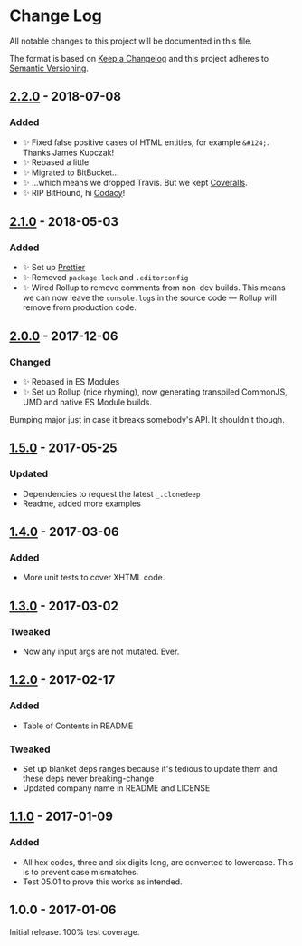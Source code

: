 # Change Log

All notable changes to this project will be documented in this file.

The format is based on [Keep a Changelog](http://keepachangelog.com/)
and this project adheres to [Semantic Versioning](http://semver.org/).

## [2.2.0] - 2018-07-08

### Added

- ✨ Fixed false positive cases of HTML entities, for example `&#124;`. Thanks James Kupczak!
- ✨ Rebased a little
- ✨ Migrated to BitBucket...
- ✨ ...which means we dropped Travis. But we kept [Coveralls]().
- ✨ RIP BitHound, hi [Codacy]()!

## [2.1.0] - 2018-05-03

### Added

- ✨ Set up [Prettier](https://prettier.io)
- ✨ Removed `package.lock` and `.editorconfig`
- ✨ Wired Rollup to remove comments from non-dev builds. This means we can now leave the `console.log`s in the source code — Rollup will remove from production code.

## [2.0.0] - 2017-12-06

### Changed

- ✨ Rebased in ES Modules
- ✨ Set up Rollup (nice rhyming), now generating transpiled CommonJS, UMD and native ES Module builds.

Bumping major just in case it breaks somebody's API. It shouldn't though.

## [1.5.0] - 2017-05-25

### Updated

- Dependencies to request the latest `_.clonedeep`
- Readme, added more examples

## [1.4.0] - 2017-03-06

### Added

- More unit tests to cover XHTML code.

## [1.3.0] - 2017-03-02

### Tweaked

- Now any input args are not mutated. Ever.

## [1.2.0] - 2017-02-17

### Added

- Table of Contents in README

### Tweaked

- Set up blanket deps ranges because it's tedious to update them and these deps never breaking-change
- Updated company name in README and LICENSE

## [1.1.0] - 2017-01-09

### Added

- All hex codes, three and six digits long, are converted to lowercase. This is to prevent case mismatches.
- Test 05.01 to prove this works as intended.

## 1.0.0 - 2017-01-06

Initial release. 100% test coverage.

[1.1.0]: https://bitbucket.org/codsen/color-shorthand-hex-to-six-digit/branches/compare/v1.1.0%0Dv1.0.2#diff
[1.2.0]: https://bitbucket.org/codsen/color-shorthand-hex-to-six-digit/branches/compare/v1.2.0%0Dv1.1.1#diff
[1.3.0]: https://bitbucket.org/codsen/color-shorthand-hex-to-six-digit/branches/compare/v1.3.0%0Dv1.2.1#diff
[1.4.0]: https://bitbucket.org/codsen/color-shorthand-hex-to-six-digit/branches/compare/v1.4.0%0Dv1.3.1#diff
[1.5.0]: https://bitbucket.org/codsen/color-shorthand-hex-to-six-digit/branches/compare/v1.5.0%0Dv1.4.2#diff
[2.0.0]: https://bitbucket.org/codsen/color-shorthand-hex-to-six-digit/branches/compare/v2.0.0%0Dv1.5.1#diff
[2.1.0]: https://bitbucket.org/codsen/color-shorthand-hex-to-six-digit/branches/compare/v2.1.0%0Dv2.0.9#diff
[2.2.0]: https://bitbucket.org/codsen/color-shorthand-hex-to-six-digit/branches/compare/v2.2.0%0Dv2.1.1#diff

